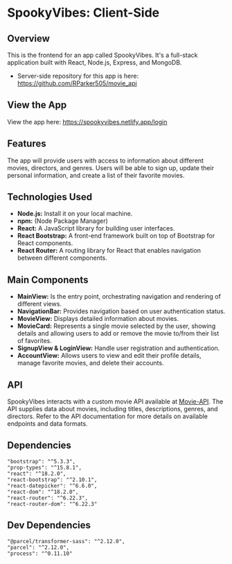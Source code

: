 # SpookyVibes: Client-Side

## Overview
This is the frontend for an app called SpookyVibes. It's a full-stack application built with React, Node.js, Express, and MongoDB.
* Server-side repository for this app is here: https://github.com/RParker505/movie_api

## View the App
View the app here: https://spookyvibes.netlify.app/login

## Features
The app will provide users with access to information about different movies, directors, and genres. Users will be able to sign up, update their personal information, and create a list of their favorite movies.

## Technologies Used
* **Node.js:** Install it on your local machine.
* **npm:** (Node Package Manager)
* **React:** A JavaScript library for building user interfaces.
* **React Bootstrap:** A front-end framework built on top of Bootstrap for React components.
* **React Router:** A routing library for React that enables navigation between different components.

## Main Components
* **MainView:** Is the entry point, orchestrating navigation and rendering of different views.
* **NavigationBar:** Provides navigation based on user authentication status.
* **MovieView:** Displays detailed information about movies.
* **MovieCard:** Represents a single movie selected by the user, showing details and allowing users to add or remove the movie to/from their list of favorites.
* **SignupView & LoginView:** Handle user registration and authentication.
* **AccountView:** Allows users to view and edit their profile details, manage favorite movies, and delete their accounts.

## API
SpookyVibes interacts with a custom movie API available at [Movie-API](https://github.com/RParker505/movie_api). The API supplies data about movies, including titles, descriptions, genres, and directors. Refer to the API documentation for more details on available endpoints and data formats.

## Dependencies
```
"bootstrap": "^5.3.3",
"prop-types": "^15.8.1",
"react": "^18.2.0",
"react-bootstrap": "^2.10.1",
"react-datepicker": "^6.6.0",
"react-dom": "^18.2.0",
"react-router": "^6.22.3",
"react-router-dom": "^6.22.3"
```

## Dev Dependencies
```
"@parcel/transformer-sass": "^2.12.0",
"parcel": "^2.12.0",
"process": "^0.11.10"
```
